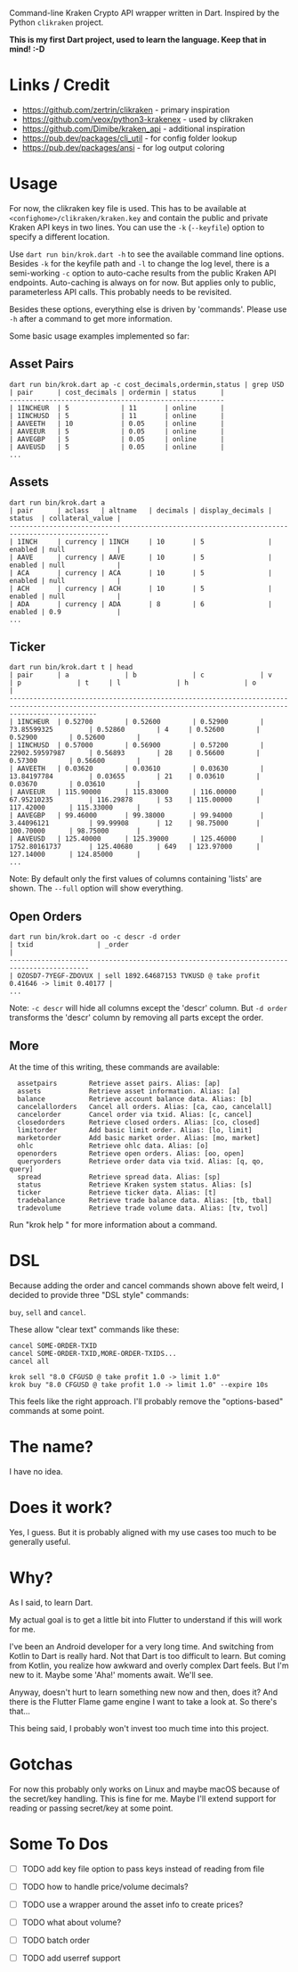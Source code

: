 Command-line Kraken Crypto API wrapper written in Dart. Inspired by the Python `clikraken` project.

**This is my first Dart project, used to learn the language. Keep that in mind! :-D**

# Links / Credit

- https://github.com/zertrin/clikraken - primary inspiration
- https://github.com/veox/python3-krakenex - used by clikraken
- https://github.com/Dimibe/kraken_api - additional inspiration
- https://pub.dev/packages/cli_util - for config folder lookup
- https://pub.dev/packages/ansi - for log output coloring

# Usage

For now, the clikraken key file is used. This has to be available at `<confighome>/clikraken/kraken.key` and contain the
public and private Kraken API keys in two lines. You can use the `-k` (`--keyfile`) option to specify a different
location.

Use `dart run bin/krok.dart -h` to see the available command line options. Besides `-k` for the keyfile path and `-l` to
change the log level, there is a semi-working `-c` option to auto-cache results from the public Kraken API endpoints.
Auto-caching is always on for now. But applies only to public, parameterless API calls. This probably needs to be
revisited.

Besides these options, everything else is driven by 'commands'. Please use `-h` after a command to get more information.

Some basic usage examples implemented so far:

## Asset Pairs

```shell
dart run bin/krok.dart ap -c cost_decimals,ordermin,status | grep USD
| pair      | cost_decimals | ordermin | status      |
------------------------------------------------------
| 1INCHEUR  | 5             | 11       | online      |
| 1INCHUSD  | 5             | 11       | online      |
| AAVEETH   | 10            | 0.05     | online      |
| AAVEEUR   | 5             | 0.05     | online      |
| AAVEGBP   | 5             | 0.05     | online      |
| AAVEUSD   | 5             | 0.05     | online      |
...
```

## Assets

```shell
dart run bin/krok.dart a
| pair      | aclass   | altname   | decimals | display_decimals | status  | collateral_value |
-----------------------------------------------------------------------------------------------
| 1INCH     | currency | 1INCH     | 10       | 5                | enabled | null             |
| AAVE      | currency | AAVE      | 10       | 5                | enabled | null             |
| ACA       | currency | ACA       | 10       | 5                | enabled | null             |
| ACH       | currency | ACH       | 10       | 5                | enabled | null             |
| ADA       | currency | ADA       | 8        | 6                | enabled | 0.9              |
...
```

## Ticker

```shell
dart run bin/krok.dart t | head
| pair      | a              | b              | c              | v                   | p              | t     | l              | h              | o              |
------------------------------------------------------------------------------------------------------------------------------------------------------------------
| 1INCHEUR  | 0.52700        | 0.52600        | 0.52900        | 73.85599325         | 0.52860        | 4     | 0.52600        | 0.52900        | 0.52600        |
| 1INCHUSD  | 0.57000        | 0.56900        | 0.57200        | 22902.59597987      | 0.56893        | 28    | 0.56600        | 0.57300        | 0.56600        |
| AAVEETH   | 0.03620        | 0.03610        | 0.03630        | 13.84197784         | 0.03655        | 21    | 0.03610        | 0.03670        | 0.03610        |
| AAVEEUR   | 115.90000      | 115.83000      | 116.00000      | 67.95210235         | 116.29878      | 53    | 115.00000      | 117.42000      | 115.33000      |
| AAVEGBP   | 99.46000       | 99.38000       | 99.94000       | 3.44096121          | 99.99908       | 12    | 98.75000       | 100.70000      | 98.75000       |
| AAVEUSD   | 125.40000      | 125.39000      | 125.46000      | 1752.80161737       | 125.40680      | 649   | 123.97000      | 127.14000      | 124.85000      |
...
```

Note: By default only the first values of columns containing 'lists' are shown. The `--full` option will show
everything.

## Open Orders

```shell
dart run bin/krok.dart oo -c descr -d order
| txid                | _order                                                           |
------------------------------------------------------------------------------------------
| OZOSD7-7YEGF-ZDOVUX | sell 1892.64687153 TVKUSD @ take profit 0.41646 -> limit 0.40177 |
...
```

Note: `-c descr` will hide all columns except the 'descr' column. But `-d order` transforms the 'descr' column by
removing all parts except the order.

## More

At the time of this writing, these commands are available:

```
  assetpairs        Retrieve asset pairs. Alias: [ap]
  assets            Retrieve asset information. Alias: [a]
  balance           Retrieve account balance data. Alias: [b]
  cancelallorders   Cancel all orders. Alias: [ca, cao, cancelall]
  cancelorder       Cancel order via txid. Alias: [c, cancel]
  closedorders      Retrieve closed orders. Alias: [co, closed]
  limitorder        Add basic limit order. Alias: [lo, limit]
  marketorder       Add basic market order. Alias: [mo, market]
  ohlc              Retrieve ohlc data. Alias: [o]
  openorders        Retrieve open orders. Alias: [oo, open]
  queryorders       Retrieve order data via txid. Alias: [q, qo, query]
  spread            Retrieve spread data. Alias: [sp]
  status            Retrieve Kraken system status. Alias: [s]
  ticker            Retrieve ticker data. Alias: [t]
  tradebalance      Retrieve trade balance data. Alias: [tb, tbal]
  tradevolume       Retrieve trade volume data. Alias: [tv, tvol]
```

Run "krok help <command>" for more information about a command.

# DSL

Because adding the order and cancel commands shown above felt weird, I decided to provide three "DSL style" commands:

`buy`, `sell` and `cancel`.

These allow "clear text" commands like these:

```
cancel SOME-ORDER-TXID
cancel SOME-ORDER-TXID,MORE-ORDER-TXIDS...
cancel all

krok sell "8.0 CFGUSD @ take profit 1.0 -> limit 1.0"
krok buy "8.0 CFGUSD @ take profit 1.0 -> limit 1.0" --expire 10s
```

This feels like the right approach. I'll probably remove the "options-based" commands at some point.

# The name?

I have no idea.

# Does it work?

Yes, I guess. But it is probably aligned with my use cases too much to be generally useful.

# Why?

As I said, to learn Dart.

My actual goal is to get a little bit into Flutter to understand if this will work for me.

I've been an Android developer for a very long time. And switching from Kotlin to Dart is really hard. Not that Dart is
too difficult to learn. But coming from Kotlin, you realize how awkward and overly complex Dart feels. But I'm new to
it. Maybe some 'Aha!' moments await. We'll see.

Anyway, doesn't hurt to learn something new now and then, does it? And there is the Flutter Flame game engine I want to
take a look at. So there's that...

This being said, I probably won't invest too much time into this project.

# Gotchas

For now this probably only works on Linux and maybe macOS because of the secret/key handling. This is fine for me.
Maybe I'll extend support for reading or passing secret/key at some point.

# Some To Dos

- [ ] TODO add key file option to pass keys instead of reading from file

- [ ] TODO how to handle price/volume decimals?
- [ ] TODO use a wrapper around the asset info to create prices?
- [ ] TODO what about volume?

- [ ] TODO batch order
- [ ] TODO add userref support
